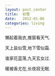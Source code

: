 ```yaml
---
layout: post_center
title:  初雪
date:   2012-01-06
categories: living
---
```



懒起着我衣,推窗看天气.

天上盐似雪,地下雪似霜.

谁家花蓝落,九天玄女过.

暖被香尤在,长夜寂无眠.